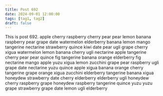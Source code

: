 ```yaml
---
title: Post 692
date: 2024-09-01 12:00:00
tags: [tag1, tag2]
draft: false
---
```

This is post 692.
apple
cherry
raspberry
cherry
pear
pear
lemon
banana
raspberry
pear
grape
date
watermelon
elderberry
banana
lemon
mango
tangerine
nectarine
strawberry
quince
kiwi
date
pear
ugli
grape
cherry
xigua
watermelon
lemon
banana
cherry
ugli
nectarine
apple
tangerine
cherry
pear
pear
quince
fig
tangerine
banana
orange
elderberry
fig
nectarine
mango
apple
yuzu
xigua
lemon
zucchini
grape
pear
raspberry
ugli
grape
date
nectarine
yuzu
quince
apple
xigua
banana
orange
cherry
tangerine
grape
orange
xigua
zucchini
elderberry
tangerine
banana
xigua
honeydew
strawberry
date
cherry
elderberry
elderberry
ugli
honeydew
cherry
raspberry
grape
honeydew
raspberry
tangerine
quince
yuzu
yuzu
grape
strawberry
grape
date
lemon
ugli
elderberry
